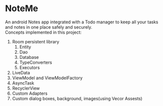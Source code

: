 # NoteMe
An android Notes app integrated with a Todo manager to keep all your tasks and notes in one place safely and securely.
</br>
Concepts implemented in this project:
</br>
1. Room persistent library
   1. Entity
   2. Dao
   3. Database
   4. TypeConverters
   5. Executors
2. LiveData
3. ViewModel and ViewModelFactory
4. AsyncTask
5. RecyclerView
6. Custom Adapters
7. Custom dialog boxes, background, images(using Vecor Assests)


